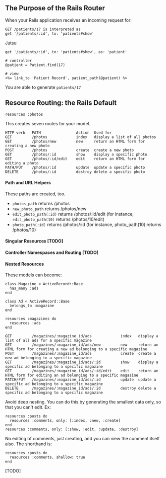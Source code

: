## The Purpose of the Rails Router

When your Rails application receives an incoming request for:

	GET /patients/17 is interpreted as
	get '/patients/:id', to: 'patients#show'

Jutsu

	get '/patients/:id', to: 'patients#show', as: 'patient'

	# controller
	@patient = Patient.find(17)

	# view
	<%= link_to 'Patient Record', patient_path(@patient) %>

You are able to generate `patients/17`

## Resource Routing: the Rails Default

	resources :photos

This creates seven routes for your model.
	
	HTTP verb	PATH 				Action 	Used for
	GET 		/photos				index	display a list of all photos
	GET 		/photos/new			new		return an HTML form for creating a new photo
	POST 		/photos				create	create a new photo
	GET 		/photos/:id			show	display a specific photo
	GET 		/photos/:id/edit	edit	return an HTML form for editing a photo
	PATH/PUT 	/photos/:id			update	update a specific photo
	DELETE 		/photos/:id			destroy	delete a specific photo

#### Path and URL Helpers

These paths are created, too.

- `photos_path` returns /photos
- `new_photo_path` returns /photos/new
- `edit_photo_path(:id)` returns /photos/:id/edit (for instance, `edit_photo_path(10)` returns /photos/10/edit)
- `photo_path(:id)` returns /photos/:id (for instance, photo_path(10) returns /photos/10)

#### Singular Resources [TODO]

#### Controller Namespaces and Routing [TODO]

#### Nested Resources

These models can become:

	class Magazine < ActiveRecord::Base
	  has_many :ads
	end
	 
	class Ad < ActiveRecord::Base
	  belongs_to :magazine
	end

	resources :magazines do
	  resources :ads
	end	

	GET			/magazines/:magazine_id/ads				index	display a list of all ads for a specific magazine
	GET			/magazines/:magazine_id/ads/new			new		return an HTML form for creating a new ad belonging to a specific magazine
	POST		/magazines/:magazine_id/ads				create	create a new ad belonging to a specific magazine
	GET			/magazines/:magazine_id/ads/:id			show	display a specific ad belonging to a specific magazine
	GET			/magazines/:magazine_id/ads/:id/edit 	edit	return an HTML form for editing an ad belonging to a specific magazine
	PATCH/PUT	/magazines/:magazine_id/ads/:id			update	update a specific ad belonging to a specific magazine
	DELETE		/magazines/:magazine_id/ads/:id			destroy	delete a specific ad belonging to a specific magazine

Avoid deep nesting. You can do this by generating the smallest data only, so that you can't edit. Ex:

	resources :posts do
	  resources :comments, only: [:index, :new, :create]
	end
	resources :comments, only: [:show, :edit, :update, :destroy]

No editing of comments, just creating, and you can view the comment itself also. The shorthand is:

	resources :posts do
	  resources :comments, shallow: true
	end

[TODO]

